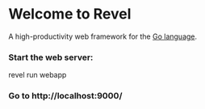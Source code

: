 # Welcome to Revel

A high-productivity web framework for the [Go language](http://www.golang.org/).

### Start the web server:

   revel run webapp

### Go to http://localhost:9000/


